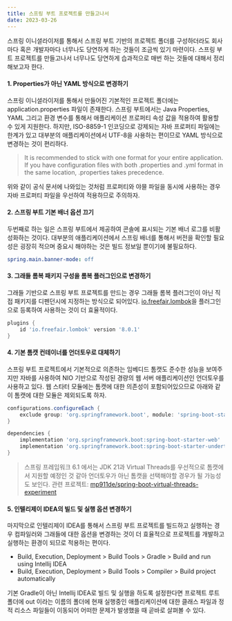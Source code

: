 ```yaml
---
title: 스프링 부트 프로젝트를 만들고나서
date: 2023-03-26
---
```


스프링 이니셜라이저를 통해서 스프링 부트 기반의 프로젝트 폴더를 구성하더라도 회사마다 혹은 개발자마다 너무나도 당연하게 하는 것들이 조금씩 있기 마련이다. 스프링 부트 프로젝트를 만들고나서 너무나도 당연하게 습과적으로 매번 하는 것들에 대해서 정리해보고자 한다. 

#### 1. Properties가 아닌 YAML 방식으로 변경하기
스프링 이니셜라이저를 통해서 만들어진 기본적인 프로젝트 폴더에는 application.properties 파일이 존재한다. 스프링 부트에서는 Java Properties, YAML 그리고 환경 변수를 통해서 애플리케이션 프로퍼티 속성 값을 적용하여 활용할 수 있게 지원한다. 하지만, ISO-8859-1 인코딩으로 강제되는 자바 프로퍼티 파일에는 한계가 있고 대부분의 애플리케이션에서 UTF-8을 사용하는 편이므로 YAML 방식으로 변경하는 것이 편리하다.

> It is recommended to stick with one format for your entire application. If you have configuration files with both .properties and .yml format in the same location, .properties takes precedence.

위와 같이 공식 문서에 나와있는 것처럼 프로퍼티와 야믈 파일을 동시에 사용하는 경우 자바 프로퍼티 파일을 우선하여 적용하므로 주의하자.

#### 2. 스프링 부트 기본 배너 옵션 끄기
두번째로 하는 일은 스프링 부트에서 제공하여 콘솔에 표시되는 기본 배너 로그를 비활성화하는 것이다. 대부분의 애플리케이션에서 스프링 배너를 통해서 버전을 확인할 필요성은 굉장히 적으며 중요시 해야하는 것은 빌드 정보일 뿐이기에 불필요하다.

```yaml application.yml
spring.main.banner-mode: off
```

#### 3. 그래들 롬복 패키지 구성을 롬복 플러그인으로 변경하기
그래들 기반으로 스프링 부트 프로젝트를 만드는 경우 그래들 롬복 플러그인이 아닌 직접 패키지를 디펜던시에 지정하는 방식으로 되어있다. [io.freefair.lombok](https://plugins.gradle.org/plugin/io.freefair.lombok)을 플러그인으로 등록하여 사용하는 것이 더 효율적이다.

```gradle build.gradle
plugins {
    id 'io.freefair.lombok' version '8.0.1'
}
```

#### 4. 기본 톰캣 컨테이너를 언더토우로 대체하기
스프링 부트 프로젝트에서 기본적으로 의존하는 임베디드 톰캣도 준수한 성능을 보여주지만 자바를 사용하여 NIO 기반으로 작성된 경량의 웹 서버 애플리케이션인 언더토우를 사용하고 있다. 웹 스타터 모듈에는 톰캣에 대한 의존성이 포함되어있으므로 아래와 같이 톰캣에 대한 모듈은 제외되도록 하자.

```gradle build.gradle
configurations.configureEach {
    exclude group: 'org.springframework.boot', module: 'spring-boot-starter-tomcat'
}

dependencies {
    implementation 'org.springframework.boot:spring-boot-starter-web'
    implementation 'org.springframework.boot:spring-boot-starter-undertow'
}
```

> 스프링 프레임워크 6.1 에서는 JDK 21과 Virtual Threads를 우선적으로 톰캣에서 지원할 예정인 것 같아 언더토우가 아닌 톰캣을 선택해야할 경우가 될 가능성도 보인다. 관련 프로젝트: [mp911de/spring-boot-virtual-threads-experiment](https://github.com/mp911de/spring-boot-virtual-threads-experiment)

#### 5. 인텔리제이 IDEA의 빌드 및 실행 옵션 변경하기
마지막으로 인텔리제이 IDEA를 통해서 스프링 부트 프로젝트를 빌드하고 실행하는 경우 컴파일러와 그래들에 대한 옵션을 변경하는 것이 더 효율적으로 프로젝트를 개발하고 실행하는 환경이 되므로 적용하는 편이다.

- Build, Execution, Deployment > Build Tools > Gradle > Build and run using Intellij IDEA
- Build, Execution, Deployment > Build Tools > Compiler > Build project automatically

기본 Gradle이 아닌 Intellij IDEA로 빌드 및 실행을 하도록 설정한다면 프로젝트 루트 폴더에 out 이라는 이름의 폴더에 현재 실행중인 애플리케이션에 대한 클래스 파일과 정적 리소스 파일들이 이동되어 어떠한 문제가 발생했을 때 곧바로 살펴볼 수 있다.

